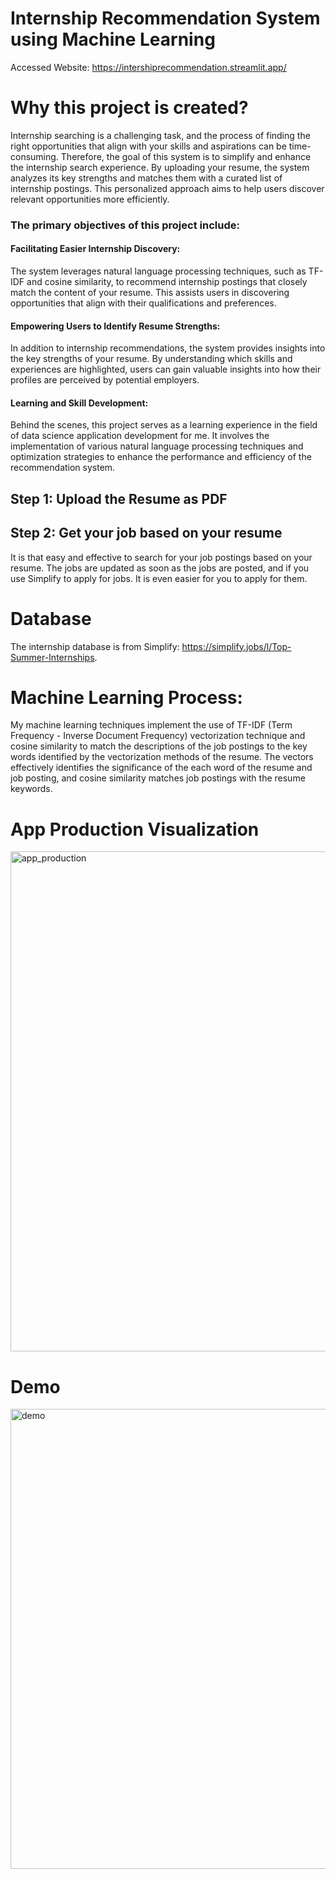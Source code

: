 # Internship Recommendation System using Machine Learning

Accessed Website: https://intershiprecommendation.streamlit.app/

# Why this project is created? 
Internship searching is a challenging task, and the process of finding the right opportunities that align with your skills and aspirations can be time-consuming. Therefore, the goal of this system is to simplify and enhance the internship search experience. By uploading your resume, the system analyzes its key strengths and matches them with a curated list of internship postings. This personalized approach aims to help users discover relevant opportunities more efficiently.

### The primary objectives of this project include:

#### Facilitating Easier Internship Discovery: 
The system leverages natural language processing techniques, such as TF-IDF and cosine similarity, to recommend internship postings that closely match the content of your resume. This assists users in discovering opportunities that align with their qualifications and preferences.

#### Empowering Users to Identify Resume Strengths: 
In addition to internship recommendations, the system provides insights into the key strengths of your resume. By understanding which skills and experiences are highlighted, users can gain valuable insights into how their profiles are perceived by potential employers.

#### Learning and Skill Development: 
Behind the scenes, this project serves as a learning experience in the field of data science application development for me. It involves the implementation of various natural language processing techniques and optimization strategies to enhance the performance and efficiency of the recommendation system.

## Step 1: Upload the Resume as PDF 
## Step 2: Get your job based on your resume 
It is that easy and effective to search for your job postings based on your resume. The jobs are updated as soon as the jobs are posted, and if you use Simplify to apply for jobs. It is even easier for you to apply for them.

# Database
The internship database is from Simplify: https://simplify.jobs/l/Top-Summer-Internships. 

# Machine Learning Process:
My machine learning techniques implement the use of TF-IDF (Term Frequency - Inverse Document Frequency) vectorization technique and cosine similarity to match the descriptions of the job postings to the key words identified by the vectorization methods of the resume. The vectors effectively identifies the significance of the each word of the resume and job posting, and cosine similarity matches job postings with the resume keywords. 

# App Production Visualization

<img src="https://github.com/BrianTruong23/job_recommendation/assets/40693511/a7e38fa1-e4c6-4288-a2e5-fd6dfb18ed17" alt="app_production" width="800" height="800">

# Demo 
<img width="736" alt="demo" src="https://github.com/BrianTruong23/job_recommendation/assets/40693511/d2b04098-66c6-4859-8771-625da8549385">

